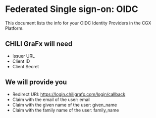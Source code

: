 # Federated Single sign-on: OIDC

This document lists the info for your OIDC Identity Providers in the CGX Platform.

## CHILI GraFx will need

- Issuer URL 
- Client ID 
- Client Secret

## We will provide you

- Redirect URI: https://login.chiligrafx.com/login/callback 
- Claim with the email of the user: email 
- Claim with the given name of the user: given_name 
- Claim with the family name of the user: family_name 